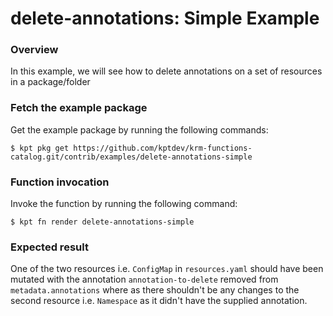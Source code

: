 # delete-annotations: Simple Example

### Overview

In this example, we will see how to delete annotations on a set of resources in a package/folder

### Fetch the example package

Get the example package by running the following commands:

```shell
$ kpt pkg get https://github.com/kptdev/krm-functions-catalog.git/contrib/examples/delete-annotations-simple
```

### Function invocation

Invoke the function by running the following command:

```shell
$ kpt fn render delete-annotations-simple
```

### Expected result

One of the two resources i.e. `ConfigMap` in `resources.yaml` should have been mutated with the annotation `annotation-to-delete` removed from `metadata.annotations` where as there shouldn't be any changes to the second resource i.e. `Namespace` as it didn't have the supplied annotation.
